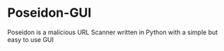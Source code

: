 # Poseidon-GUI
Poseidon is a malicious URL Scanner written in Python with a simple but easy to use GUI
